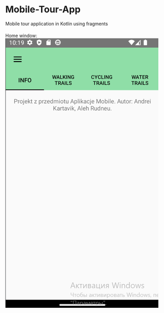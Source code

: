 # Mobile-Tour-App
Mobile tour application in Kotlin using fragments
####
Home window:
![Home phone window](https://github.com/rudofficial/Mobile-Tour-App/blob/main/img/1.png)
